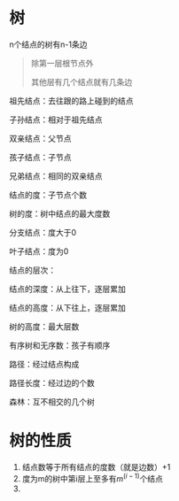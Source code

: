 # 树

n个结点的树有n-1条边

>除第一层根节点外
>
>其他层有几个结点就有几条边

祖先结点：去往跟的路上碰到的结点

子孙结点：相对于祖先结点

双亲结点：父节点

孩子结点：子节点

兄弟结点：相同的双亲结点

结点的度：子节点个数

树的度：树中结点的最大度数

分支结点：度大于0

叶子结点：度为0

结点的层次：

结点的深度：从上往下，逐层累加

结点的高度：从下往上，逐层累加

树的高度：最大层数

有序树和无序数：孩子有顺序

路径：经过结点构成

路径长度：经过边的个数

森林：互不相交的几个树

# 树的性质

1. 结点数等于所有结点的度数（就是边数）+1
2. 度为m的树中第i层上至多有$m^{(i-1)}$个结点
3. ​


